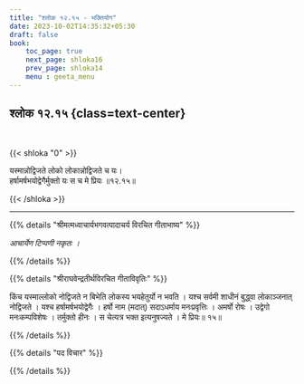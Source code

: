 ```yaml
---
title: "श्लोक १२.१५ - भक्तियोग"
date: 2023-10-02T14:35:32+05:30
draft: false
book:
    toc_page: true
    next_page: shloka16
    prev_page: shloka14
    menu : geeta_menu
---
```




## श्लोक १२.१५ {class=text-center}

<br/>

{{< shloka  "0"  >}}

यस्मान्नोद्विजते लोको लोकान्नोद्विजते च यः।  
हर्षामर्षभयोद्वेगैर्मुक्तो यः स च मे प्रियः ॥१२.१५॥

{{< /shloka >}}

---


{{% details "श्रीमत्मध्वाचार्यभगवत्पादाचर्य विरचित  गीताभाष्य" %}}

*आचार्येण टिप्पणी नकृतः ।*

{{% /details %}}



{{% details "श्रीराघवेन्द्रतीर्थविरचित गीताविवृतिः" %}}

किंच यस्माल्लोको नोद्विजते न बिभेति लोकस्य भयहेतुर्यो न भवति । यश्च
सर्वमी शाधीनं बुद्ध्वा लोकाञ्जनात्‌ नोद्विजते । यश्च हर्षामर्षभयोद्वेगैः । हर्षो नाम
(मदात्‌) सदाऽधर्माय मनःप्रवृत्तिः । अमर्षो रोषः । उद्वेगो मनःकम्पविशेषः ।
तर्मुक्तो हीनः । स चेत्यत्र भक्त इत्यनुषज्यते । मे प्रियः॥ १५॥

{{% /details %}}



{{% details "पद विचार" %}}


{{% /details %}}
